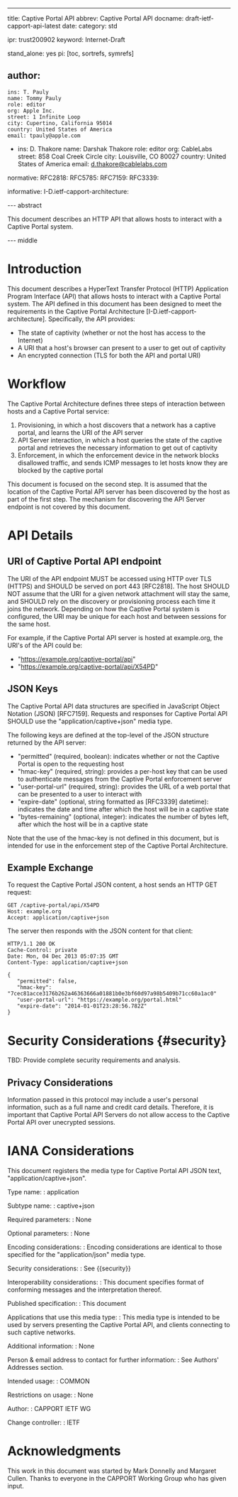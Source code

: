 ---
title: Captive Portal API
abbrev: Captive Portal API
docname: draft-ietf-capport-api-latest
date:
category: std

ipr: trust200902
keyword: Internet-Draft

stand_alone: yes
pi: [toc, sortrefs, symrefs]

author:
  -
    ins: T. Pauly
    name: Tommy Pauly
    role: editor
    org: Apple Inc.
    street: 1 Infinite Loop
    city: Cupertino, California 95014
    country: United States of America
    email: tpauly@apple.com
  -
    ins: D. Thakore
    name: Darshak Thakore
    role: editor
    org: CableLabs
    street: 858 Coal Creek Circle
    city: Louisville, CO 80027
    country: United States of America
    email: d.thakore@cablelabs.com

normative:
    RFC2818:
    RFC5785:
    RFC7159:
    RFC3339:

informative:
    I-D.ietf-capport-architecture:

--- abstract

This document describes an HTTP API that allows hosts to interact with a Captive Portal system.

--- middle

# Introduction

This document describes a HyperText Transfer Protocol (HTTP) Application Program Interface (API) that allows hosts to interact with a Captive Portal system. The API defined in this document has been designed to meet the requirements in the Captive Portal Architecture [I-D.ietf-capport-architecture]. Specifically, the API provides:

- The state of captivity (whether or not the host has access to the Internet)
- A URI that a host's browser can present to a user to get out of captivity
- An encrypted connection (TLS for both the API and portal URI)

# Workflow

The Captive Portal Architecture defines three steps of interaction between hosts and a Captive Portal service:

1. Provisioning, in which a host discovers that a network has a captive portal, and learns the URI of the API server
2. API Server interaction, in which a host queries the state of the captive portal and retrieves the necessary information to get out of captivity
3. Enforcement, in which the enforcement device in the network blocks disallowed traffic, and sends ICMP messages to let hosts know they are blocked by the captive portal

This document is focused on the second step. It is assumed that the location of the Captive Portal API server has been discovered by the host as part of the first step. The mechanism for discovering the API Server endpoint is not covered by this document.

# API Details

## URI of Captive Portal API endpoint

The URI of the API endpoint MUST be accessed using HTTP over TLS (HTTPS) and SHOULD be served on port 443 [RFC2818].
The host SHOULD NOT assume that the URI for a given network attachment will stay the same, and SHOULD rely on the discovery or provisioning process each time it joins the network. Depending on how the Captive Portal system is configured, the URI may be unique for each host and between sessions for the same host.

For example, if the Captive Portal API server is hosted at example.org, the URI's of the API could be:

  - "https://example.org/captive-portal/api"
  - "https://example.org/captive-portal/api/X54PD"

## JSON Keys

The Captive Portal API data structures are specified in JavaScript Object Notation (JSON) [RFC7159]. Requests and responses for Captive Portal API SHOULD use the "application/captive+json" media type.

The following keys are defined at the top-level of the JSON structure returned by the API server:

- "permitted" (required, boolean): indicates whether or not the Captive Portal is open to the requesting host
- "hmac-key" (required, string): provides a per-host key that can be used to authenticate messages from the Captive Portal enforcement server
- "user-portal-url" (required, string): provides the URL of a web portal that can be presented to a user to interact with
- "expire-date" (optional, string formatted as [RFC3339] datetime): indicates the date and time after which the host will be in a captive state
- "bytes-remaining" (optional, integer): indicates the number of bytes left, after which the host will be in a captive state

Note that the use of the hmac-key is not defined in this document, but is intended for use in the enforcement step of the Captive Portal Architecture.

## Example Exchange

To request the Captive Portal JSON content, a host sends an HTTP GET request:

~~~~~~~~~~
GET /captive-portal/api/X54PD
Host: example.org
Accept: application/captive+json

~~~~~~~~~~

The server then responds with the JSON content for that client:

~~~~~~~~~~
HTTP/1.1 200 OK
Cache-Control: private
Date: Mon, 04 Dec 2013 05:07:35 GMT
Content-Type: application/captive+json

{
   "permitted": false,
   "hmac-key": "7cec81acce3176b262a46363666a01881b0e3bf60d97a98b5409b71cc60a1ac0"
   "user-portal-url": "https://example.org/portal.html"
   "expire-date": "2014-01-01T23:28:56.782Z"
}
~~~~~~~~~~

# Security Considerations {#security}

TBD: Provide complete security requirements and analysis.

## Privacy Considerations

Information passed in this protocol may include a user's personal information, such as a full name and credit card details. Therefore, it is important that Captive Portal API Servers do not allow access to the Captive Portal API over unecrypted sessions.

# IANA Considerations

This document registers the media type for Captive Portal API JSON text, "application/captive+json".

Type name:
: application

Subtype name:
: captive+json

Required parameters:
: None

Optional parameters:
: None

Encoding considerations:
: Encoding considerations are identical to those specified for the "application/json" media type.

Security considerations:
: See {{security}}

Interoperability considerations:
: This document specifies format of conforming messages and the interpretation thereof.

Published specification:
: This document

Applications that use this media type:
: This media type is intended to be used by servers presenting the Captive Portal API, and clients connecting to such captive networks.

Additional information:
: None

Person & email address to contact for further information:
: See Authors' Addresses section.

Intended usage:
: COMMON

Restrictions on usage:
: None

Author:
: CAPPORT IETF WG

Change controller:
: IETF

# Acknowledgments

This work in this document was started by Mark Donnelly and Margaret Cullen. Thanks to everyone in the CAPPORT Working Group who has given input.
